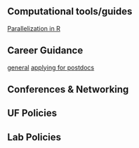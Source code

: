 ## Computational tools/guides 

[Parallelization in R](https://github.com/weecology/lab-wiki/wiki/Parallelization-in-R)

## Career Guidance
[general](https://github.com/weecology/lab-wiki/wiki/Career-Guidance:-general)
[applying for postdocs](https://github.com/weecology/lab-wiki/wiki/Career-Guidance:-applying-for-postdocs)

## Conferences & Networking
[]()
[]()

## UF Policies
[]()
[]()

## Lab Policies
[]()
[]()